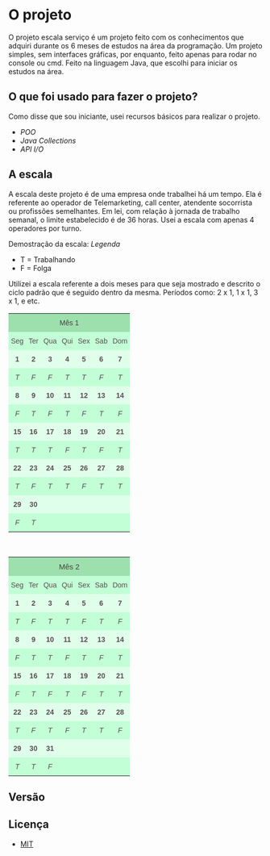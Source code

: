 # O projeto

O projeto escala serviço é um projeto feito com os conhecimentos que adquiri durante os 6 meses de estudos na área da programação.
Um projeto simples, sem interfaces gráficas, por enquanto, feito apenas para rodar no console ou cmd. Feito na linguagem Java, que escolhi para iniciar os estudos na área.

## O que foi usado para fazer o projeto?

Como disse que sou iniciante, usei recursos básicos para realizar o projeto.

 - *POO*
 - *Java Collections*
 - *API I/O*

## A escala

A escala deste projeto é de uma empresa onde trabalhei há um tempo. Ela é referente ao operador de Telemarketing, call center, atendente socorrista ou profissões semelhantes.
Em lei, com relação à jornada de trabalho semanal, o limite estabelecido é de 36 horas.
Usei a escala com apenas 4 operadores por turno.

Demostração da escala: 
 *Legenda*
 - T = Trabalhando
 - F = Folga 

Utilizei  a escala referente a dois meses para que seja mostrado e descrito o ciclo padrão que é seguido dentro da mesma. Períodos como: 2 x 1, 1 x 1, 3 x 1, e etc.



<table style="border-collapse:collapse;border-spacing:0;border:none;border-color:#bbb" class="tg"><tr><th style="font-family:Arial, sans-serif;font-size:14px;font-weight:normal;padding:10px 5px;border-style:solid;border-width:0px;overflow:hidden;word-break:normal;border-color:inherit;color:#493F3F;background-color:#9DE0AD;text-align:center" colspan="7">Mês 1 </th></tr><tr><td style="font-family:Arial, sans-serif;font-size:14px;padding:10px 5px;border-style:solid;border-width:0px;overflow:hidden;word-break:normal;border-color:inherit;color:#594F4F;background-color:#C2FFD6;text-align:center">Seg</td><td style="font-family:Arial, sans-serif;font-size:14px;padding:10px 5px;border-style:solid;border-width:0px;overflow:hidden;word-break:normal;border-color:inherit;color:#594F4F;background-color:#C2FFD6;text-align:center">Ter</td><td style="font-family:Arial, sans-serif;font-size:14px;padding:10px 5px;border-style:solid;border-width:0px;overflow:hidden;word-break:normal;border-color:inherit;color:#594F4F;background-color:#C2FFD6;text-align:center">Qua</td><td style="font-family:Arial, sans-serif;font-size:14px;padding:10px 5px;border-style:solid;border-width:0px;overflow:hidden;word-break:normal;border-color:inherit;color:#594F4F;background-color:#C2FFD6;text-align:center">Qui</td><td style="font-family:Arial, sans-serif;font-size:14px;padding:10px 5px;border-style:solid;border-width:0px;overflow:hidden;word-break:normal;border-color:inherit;color:#594F4F;background-color:#C2FFD6;text-align:center">Sex</td><td style="font-family:Arial, sans-serif;font-size:14px;padding:10px 5px;border-style:solid;border-width:0px;overflow:hidden;word-break:normal;border-color:inherit;color:#594F4F;background-color:#C2FFD6;text-align:center">Sab</td><td style="font-family:Arial, sans-serif;font-size:14px;padding:10px 5px;border-style:solid;border-width:0px;overflow:hidden;word-break:normal;border-color:inherit;color:#594F4F;background-color:#C2FFD6;text-align:center">Dom</td></tr><tr><td style="font-family:Arial, sans-serif;font-size:14px;padding:10px 5px;border-style:solid;border-width:0px;overflow:hidden;word-break:normal;border-color:inherit;color:#594F4F;background-color:#E0FFEB;font-weight:bold;text-align:center">1</td><td style="font-family:Arial, sans-serif;font-size:14px;padding:10px 5px;border-style:solid;border-width:0px;overflow:hidden;word-break:normal;border-color:inherit;color:#594F4F;background-color:#E0FFEB;font-weight:bold;text-align:center">2</td><td style="font-family:Arial, sans-serif;font-size:14px;padding:10px 5px;border-style:solid;border-width:0px;overflow:hidden;word-break:normal;border-color:inherit;color:#594F4F;background-color:#E0FFEB;font-weight:bold;text-align:center">3</td><td style="font-family:Arial, sans-serif;font-size:14px;padding:10px 5px;border-style:solid;border-width:0px;overflow:hidden;word-break:normal;border-color:inherit;color:#594F4F;background-color:#E0FFEB;font-weight:bold;text-align:center">4</td><td style="font-family:Arial, sans-serif;font-size:14px;padding:10px 5px;border-style:solid;border-width:0px;overflow:hidden;word-break:normal;border-color:inherit;color:#594F4F;background-color:#E0FFEB;font-weight:bold;text-align:center">5</td><td style="font-family:Arial, sans-serif;font-size:14px;padding:10px 5px;border-style:solid;border-width:0px;overflow:hidden;word-break:normal;border-color:inherit;color:#594F4F;background-color:#E0FFEB;font-weight:bold;text-align:center">6</td><td style="font-family:Arial, sans-serif;font-size:14px;padding:10px 5px;border-style:solid;border-width:0px;overflow:hidden;word-break:normal;border-color:inherit;color:#594F4F;background-color:#E0FFEB;font-weight:bold;text-align:center">7</td></tr><tr><td style="font-family:Arial, sans-serif;font-size:14px;padding:10px 5px;border-style:solid;border-width:0px;overflow:hidden;word-break:normal;border-color:inherit;color:#594F4F;background-color:#C2FFD6;font-style:italic;text-align:center">T</td><td style="font-family:Arial, sans-serif;font-size:14px;padding:10px 5px;border-style:solid;border-width:0px;overflow:hidden;word-break:normal;border-color:inherit;color:#594F4F;background-color:#C2FFD6;font-style:italic;text-align:center">F</td><td style="font-family:Arial, sans-serif;font-size:14px;padding:10px 5px;border-style:solid;border-width:0px;overflow:hidden;word-break:normal;border-color:inherit;color:#594F4F;background-color:#C2FFD6;font-style:italic;text-align:center">F</td><td style="font-family:Arial, sans-serif;font-size:14px;padding:10px 5px;border-style:solid;border-width:0px;overflow:hidden;word-break:normal;border-color:inherit;color:#594F4F;background-color:#C2FFD6;font-style:italic;text-align:center">T</td><td style="font-family:Arial, sans-serif;font-size:14px;padding:10px 5px;border-style:solid;border-width:0px;overflow:hidden;word-break:normal;border-color:inherit;color:#594F4F;background-color:#C2FFD6;font-style:italic;text-align:center">T</td><td style="font-family:Arial, sans-serif;font-size:14px;padding:10px 5px;border-style:solid;border-width:0px;overflow:hidden;word-break:normal;border-color:inherit;color:#594F4F;background-color:#C2FFD6;font-style:italic;text-align:center">F</td><td style="font-family:Arial, sans-serif;font-size:14px;padding:10px 5px;border-style:solid;border-width:0px;overflow:hidden;word-break:normal;border-color:inherit;color:#594F4F;background-color:#C2FFD6;font-style:italic;text-align:center">T</td></tr><tr><td style="font-family:Arial, sans-serif;font-size:14px;padding:10px 5px;border-style:solid;border-width:0px;overflow:hidden;word-break:normal;border-color:inherit;color:#594F4F;background-color:#E0FFEB;font-weight:bold;text-align:center">8</td><td style="font-family:Arial, sans-serif;font-size:14px;padding:10px 5px;border-style:solid;border-width:0px;overflow:hidden;word-break:normal;border-color:inherit;color:#594F4F;background-color:#E0FFEB;font-weight:bold;text-align:center">9</td><td style="font-family:Arial, sans-serif;font-size:14px;padding:10px 5px;border-style:solid;border-width:0px;overflow:hidden;word-break:normal;border-color:inherit;color:#594F4F;background-color:#E0FFEB;font-weight:bold;text-align:center">10</td><td style="font-family:Arial, sans-serif;font-size:14px;padding:10px 5px;border-style:solid;border-width:0px;overflow:hidden;word-break:normal;border-color:inherit;color:#594F4F;background-color:#E0FFEB;font-weight:bold;text-align:center">11</td><td style="font-family:Arial, sans-serif;font-size:14px;padding:10px 5px;border-style:solid;border-width:0px;overflow:hidden;word-break:normal;border-color:inherit;color:#594F4F;background-color:#E0FFEB;font-weight:bold;text-align:center">12</td><td style="font-family:Arial, sans-serif;font-size:14px;padding:10px 5px;border-style:solid;border-width:0px;overflow:hidden;word-break:normal;border-color:inherit;color:#594F4F;background-color:#E0FFEB;font-weight:bold;text-align:center">13</td><td style="font-family:Arial, sans-serif;font-size:14px;padding:10px 5px;border-style:solid;border-width:0px;overflow:hidden;word-break:normal;border-color:inherit;color:#594F4F;background-color:#E0FFEB;font-weight:bold;text-align:center">14</td></tr><tr><td style="font-family:Arial, sans-serif;font-size:14px;padding:10px 5px;border-style:solid;border-width:0px;overflow:hidden;word-break:normal;border-color:inherit;color:#594F4F;background-color:#C2FFD6;font-style:italic;text-align:center">F</td><td style="font-family:Arial, sans-serif;font-size:14px;padding:10px 5px;border-style:solid;border-width:0px;overflow:hidden;word-break:normal;border-color:inherit;color:#594F4F;background-color:#C2FFD6;font-style:italic;text-align:center">T</td><td style="font-family:Arial, sans-serif;font-size:14px;padding:10px 5px;border-style:solid;border-width:0px;overflow:hidden;word-break:normal;border-color:inherit;color:#594F4F;background-color:#C2FFD6;font-style:italic;text-align:center">F</td><td style="font-family:Arial, sans-serif;font-size:14px;padding:10px 5px;border-style:solid;border-width:0px;overflow:hidden;word-break:normal;border-color:inherit;color:#594F4F;background-color:#C2FFD6;font-style:italic;text-align:center">T</td><td style="font-family:Arial, sans-serif;font-size:14px;padding:10px 5px;border-style:solid;border-width:0px;overflow:hidden;word-break:normal;border-color:inherit;color:#594F4F;background-color:#C2FFD6;font-style:italic;text-align:center">F</td><td style="font-family:Arial, sans-serif;font-size:14px;padding:10px 5px;border-style:solid;border-width:0px;overflow:hidden;word-break:normal;border-color:inherit;color:#594F4F;background-color:#C2FFD6;font-style:italic;text-align:center">T</td><td style="font-family:Arial, sans-serif;font-size:14px;padding:10px 5px;border-style:solid;border-width:0px;overflow:hidden;word-break:normal;border-color:inherit;color:#594F4F;background-color:#C2FFD6;font-style:italic;text-align:center">F</td></tr><tr><td style="font-family:Arial, sans-serif;font-size:14px;padding:10px 5px;border-style:solid;border-width:0px;overflow:hidden;word-break:normal;border-color:inherit;color:#594F4F;background-color:#E0FFEB;font-weight:bold;text-align:center">15</td><td style="font-family:Arial, sans-serif;font-size:14px;padding:10px 5px;border-style:solid;border-width:0px;overflow:hidden;word-break:normal;border-color:inherit;color:#594F4F;background-color:#E0FFEB;font-weight:bold;text-align:center">16</td><td style="font-family:Arial, sans-serif;font-size:14px;padding:10px 5px;border-style:solid;border-width:0px;overflow:hidden;word-break:normal;border-color:inherit;color:#594F4F;background-color:#E0FFEB;font-weight:bold;text-align:center">17</td><td style="font-family:Arial, sans-serif;font-size:14px;padding:10px 5px;border-style:solid;border-width:0px;overflow:hidden;word-break:normal;border-color:inherit;color:#594F4F;background-color:#E0FFEB;font-weight:bold;text-align:center">18</td><td style="font-family:Arial, sans-serif;font-size:14px;padding:10px 5px;border-style:solid;border-width:0px;overflow:hidden;word-break:normal;border-color:inherit;color:#594F4F;background-color:#E0FFEB;font-weight:bold;text-align:center">19</td><td style="font-family:Arial, sans-serif;font-size:14px;padding:10px 5px;border-style:solid;border-width:0px;overflow:hidden;word-break:normal;border-color:inherit;color:#594F4F;background-color:#E0FFEB;font-weight:bold;text-align:center">20</td><td style="font-family:Arial, sans-serif;font-size:14px;padding:10px 5px;border-style:solid;border-width:0px;overflow:hidden;word-break:normal;border-color:inherit;color:#594F4F;background-color:#E0FFEB;font-weight:bold;text-align:center">21</td></tr><tr><td style="font-family:Arial, sans-serif;font-size:14px;padding:10px 5px;border-style:solid;border-width:0px;overflow:hidden;word-break:normal;border-color:inherit;color:#594F4F;background-color:#C2FFD6;font-style:italic;text-align:center">T</td><td style="font-family:Arial, sans-serif;font-size:14px;padding:10px 5px;border-style:solid;border-width:0px;overflow:hidden;word-break:normal;border-color:inherit;color:#594F4F;background-color:#C2FFD6;font-style:italic;text-align:center">T</td><td style="font-family:Arial, sans-serif;font-size:14px;padding:10px 5px;border-style:solid;border-width:0px;overflow:hidden;word-break:normal;border-color:inherit;color:#594F4F;background-color:#C2FFD6;font-style:italic;text-align:center">T</td><td style="font-family:Arial, sans-serif;font-size:14px;padding:10px 5px;border-style:solid;border-width:0px;overflow:hidden;word-break:normal;border-color:inherit;color:#594F4F;background-color:#C2FFD6;font-style:italic;text-align:center">F</td><td style="font-family:Arial, sans-serif;font-size:14px;padding:10px 5px;border-style:solid;border-width:0px;overflow:hidden;word-break:normal;border-color:inherit;color:#594F4F;background-color:#C2FFD6;font-style:italic;text-align:center">T</td><td style="font-family:Arial, sans-serif;font-size:14px;padding:10px 5px;border-style:solid;border-width:0px;overflow:hidden;word-break:normal;border-color:inherit;color:#594F4F;background-color:#C2FFD6;font-style:italic;text-align:center">F</td><td style="font-family:Arial, sans-serif;font-size:14px;padding:10px 5px;border-style:solid;border-width:0px;overflow:hidden;word-break:normal;border-color:inherit;color:#594F4F;background-color:#C2FFD6;font-style:italic;text-align:center">T</td></tr><tr><td style="font-family:Arial, sans-serif;font-size:14px;padding:10px 5px;border-style:solid;border-width:0px;overflow:hidden;word-break:normal;border-color:inherit;color:#594F4F;background-color:#E0FFEB;font-weight:bold;text-align:center">22</td><td style="font-family:Arial, sans-serif;font-size:14px;padding:10px 5px;border-style:solid;border-width:0px;overflow:hidden;word-break:normal;border-color:inherit;color:#594F4F;background-color:#E0FFEB;font-weight:bold;text-align:center">23</td><td style="font-family:Arial, sans-serif;font-size:14px;padding:10px 5px;border-style:solid;border-width:0px;overflow:hidden;word-break:normal;border-color:inherit;color:#594F4F;background-color:#E0FFEB;font-weight:bold;text-align:center">24</td><td style="font-family:Arial, sans-serif;font-size:14px;padding:10px 5px;border-style:solid;border-width:0px;overflow:hidden;word-break:normal;border-color:inherit;color:#594F4F;background-color:#E0FFEB;font-weight:bold;text-align:center">25</td><td style="font-family:Arial, sans-serif;font-size:14px;padding:10px 5px;border-style:solid;border-width:0px;overflow:hidden;word-break:normal;border-color:inherit;color:#594F4F;background-color:#E0FFEB;font-weight:bold;text-align:center">26</td><td style="font-family:Arial, sans-serif;font-size:14px;padding:10px 5px;border-style:solid;border-width:0px;overflow:hidden;word-break:normal;border-color:inherit;color:#594F4F;background-color:#E0FFEB;font-weight:bold;text-align:center">27</td><td style="font-family:Arial, sans-serif;font-size:14px;padding:10px 5px;border-style:solid;border-width:0px;overflow:hidden;word-break:normal;border-color:inherit;color:#594F4F;background-color:#E0FFEB;font-weight:bold;text-align:center">28</td></tr><tr><td style="font-family:Arial, sans-serif;font-size:14px;padding:10px 5px;border-style:solid;border-width:0px;overflow:hidden;word-break:normal;border-color:inherit;color:#594F4F;background-color:#C2FFD6;font-style:italic;text-align:center">T</td><td style="font-family:Arial, sans-serif;font-size:14px;padding:10px 5px;border-style:solid;border-width:0px;overflow:hidden;word-break:normal;border-color:inherit;color:#594F4F;background-color:#C2FFD6;font-style:italic;text-align:center">F</td><td style="font-family:Arial, sans-serif;font-size:14px;padding:10px 5px;border-style:solid;border-width:0px;overflow:hidden;word-break:normal;border-color:inherit;color:#594F4F;background-color:#C2FFD6;font-style:italic;text-align:center">T</td><td style="font-family:Arial, sans-serif;font-size:14px;padding:10px 5px;border-style:solid;border-width:0px;overflow:hidden;word-break:normal;border-color:inherit;color:#594F4F;background-color:#C2FFD6;font-style:italic;text-align:center">T</td><td style="font-family:Arial, sans-serif;font-size:14px;padding:10px 5px;border-style:solid;border-width:0px;overflow:hidden;word-break:normal;border-color:inherit;color:#594F4F;background-color:#C2FFD6;font-style:italic;text-align:center">F</td><td style="font-family:Arial, sans-serif;font-size:14px;padding:10px 5px;border-style:solid;border-width:0px;overflow:hidden;word-break:normal;border-color:inherit;color:#594F4F;background-color:#C2FFD6;font-style:italic;text-align:center">T</td><td style="font-family:Arial, sans-serif;font-size:14px;padding:10px 5px;border-style:solid;border-width:0px;overflow:hidden;word-break:normal;border-color:inherit;color:#594F4F;background-color:#C2FFD6;font-style:italic;text-align:center">T</td></tr><tr><td style="font-family:Arial, sans-serif;font-size:14px;padding:10px 5px;border-style:solid;border-width:0px;overflow:hidden;word-break:normal;border-color:inherit;color:#594F4F;background-color:#E0FFEB;font-weight:bold;text-align:center">29</td><td style="font-family:Arial, sans-serif;font-size:14px;padding:10px 5px;border-style:solid;border-width:0px;overflow:hidden;word-break:normal;border-color:inherit;color:#594F4F;background-color:#E0FFEB;font-weight:bold;text-align:center">30</td><td style="font-family:Arial, sans-serif;font-size:14px;padding:10px 5px;border-style:solid;border-width:0px;overflow:hidden;word-break:normal;border-color:inherit;color:#594F4F;background-color:#E0FFEB;font-weight:bold;text-align:center"></td><td style="font-family:Arial, sans-serif;font-size:14px;padding:10px 5px;border-style:solid;border-width:0px;overflow:hidden;word-break:normal;border-color:inherit;color:#594F4F;background-color:#E0FFEB;font-weight:bold;text-align:center"></td><td style="font-family:Arial, sans-serif;font-size:14px;padding:10px 5px;border-style:solid;border-width:0px;overflow:hidden;word-break:normal;border-color:inherit;color:#594F4F;background-color:#E0FFEB;font-weight:bold;text-align:center"></td><td style="font-family:Arial, sans-serif;font-size:14px;padding:10px 5px;border-style:solid;border-width:0px;overflow:hidden;word-break:normal;border-color:inherit;color:#594F4F;background-color:#E0FFEB;font-weight:bold;text-align:center"></td><td style="font-family:Arial, sans-serif;font-size:14px;padding:10px 5px;border-style:solid;border-width:0px;overflow:hidden;word-break:normal;border-color:inherit;color:#594F4F;background-color:#E0FFEB;font-weight:bold;text-align:center"></td></tr><tr><td style="font-family:Arial, sans-serif;font-size:14px;padding:10px 5px;border-style:solid;border-width:0px;overflow:hidden;word-break:normal;border-color:inherit;color:#594F4F;background-color:#C2FFD6;font-style:italic;text-align:center">F</td><td style="font-family:Arial, sans-serif;font-size:14px;padding:10px 5px;border-style:solid;border-width:0px;overflow:hidden;word-break:normal;border-color:inherit;color:#594F4F;background-color:#C2FFD6;font-style:italic;text-align:center">T</td><td style="font-family:Arial, sans-serif;font-size:14px;padding:10px 5px;border-style:solid;border-width:0px;overflow:hidden;word-break:normal;border-color:inherit;color:#594F4F;background-color:#C2FFD6;font-style:italic;text-align:center"></td><td style="font-family:Arial, sans-serif;font-size:14px;padding:10px 5px;border-style:solid;border-width:0px;overflow:hidden;word-break:normal;border-color:inherit;color:#594F4F;background-color:#C2FFD6;font-style:italic;text-align:center"></td><td style="font-family:Arial, sans-serif;font-size:14px;padding:10px 5px;border-style:solid;border-width:0px;overflow:hidden;word-break:normal;border-color:inherit;color:#594F4F;background-color:#C2FFD6;font-style:italic;text-align:center"></td><td style="font-family:Arial, sans-serif;font-size:14px;padding:10px 5px;border-style:solid;border-width:0px;overflow:hidden;word-break:normal;border-color:inherit;color:#594F4F;background-color:#C2FFD6;font-style:italic;text-align:center"></td><td style="font-family:Arial, sans-serif;font-size:14px;padding:10px 5px;border-style:solid;border-width:0px;overflow:hidden;word-break:normal;border-color:inherit;color:#594F4F;background-color:#C2FFD6;font-style:italic;text-align:center"></td></tr></table>
<br>
<table style="border-collapse:collapse;border-spacing:0;border:none;border-color:#bbb" class="tg"><tr><th style="font-family:Arial, sans-serif;font-size:15px;font-weight:normal;padding:10px 5px;border-style:solid;border-width:0px;overflow:hidden;word-break:normal;border-color:#000000;color:#493F3F;background-color:#9DE0AD;text-align:center" colspan="7">Mês 2</th></tr><tr><td style="font-family:Arial, sans-serif;font-size:14px;padding:10px 5px;border-style:solid;border-width:0px;overflow:hidden;word-break:normal;border-color:#000000;color:#594F4F;background-color:#C2FFD6;text-align:center">Seg</td><td style="font-family:Arial, sans-serif;font-size:14px;padding:10px 5px;border-style:solid;border-width:0px;overflow:hidden;word-break:normal;border-color:#000000;color:#594F4F;background-color:#C2FFD6;text-align:center">Ter</td><td style="font-family:Arial, sans-serif;font-size:14px;padding:10px 5px;border-style:solid;border-width:0px;overflow:hidden;word-break:normal;border-color:#000000;color:#594F4F;background-color:#C2FFD6;text-align:center">Qua</td><td style="font-family:Arial, sans-serif;font-size:14px;padding:10px 5px;border-style:solid;border-width:0px;overflow:hidden;word-break:normal;border-color:#000000;color:#594F4F;background-color:#C2FFD6;text-align:center">Qui</td><td style="font-family:Arial, sans-serif;font-size:14px;padding:10px 5px;border-style:solid;border-width:0px;overflow:hidden;word-break:normal;border-color:#000000;color:#594F4F;background-color:#C2FFD6;text-align:center">Sex</td><td style="font-family:Arial, sans-serif;font-size:14px;padding:10px 5px;border-style:solid;border-width:0px;overflow:hidden;word-break:normal;border-color:#000000;color:#594F4F;background-color:#C2FFD6;text-align:center">Sab</td><td style="font-family:Arial, sans-serif;font-size:14px;padding:10px 5px;border-style:solid;border-width:0px;overflow:hidden;word-break:normal;border-color:#000000;color:#594F4F;background-color:#C2FFD6;text-align:center">Dom</td></tr><tr><td style="font-family:Arial, sans-serif;font-size:14px;padding:10px 5px;border-style:solid;border-width:0px;overflow:hidden;word-break:normal;border-color:#000000;color:#594F4F;background-color:#E0FFEB;font-weight:bold;text-align:center">1</td><td style="font-family:Arial, sans-serif;font-size:14px;padding:10px 5px;border-style:solid;border-width:0px;overflow:hidden;word-break:normal;border-color:#000000;color:#594F4F;background-color:#E0FFEB;font-weight:bold;text-align:center">2</td><td style="font-family:Arial, sans-serif;font-size:14px;padding:10px 5px;border-style:solid;border-width:0px;overflow:hidden;word-break:normal;border-color:#000000;color:#594F4F;background-color:#E0FFEB;font-weight:bold;text-align:center">3</td><td style="font-family:Arial, sans-serif;font-size:14px;padding:10px 5px;border-style:solid;border-width:0px;overflow:hidden;word-break:normal;border-color:#000000;color:#594F4F;background-color:#E0FFEB;font-weight:bold;text-align:center">4</td><td style="font-family:Arial, sans-serif;font-size:14px;padding:10px 5px;border-style:solid;border-width:0px;overflow:hidden;word-break:normal;border-color:#000000;color:#594F4F;background-color:#E0FFEB;font-weight:bold;text-align:center">5</td><td style="font-family:Arial, sans-serif;font-size:14px;padding:10px 5px;border-style:solid;border-width:0px;overflow:hidden;word-break:normal;border-color:#000000;color:#594F4F;background-color:#E0FFEB;font-weight:bold;text-align:center">6</td><td style="font-family:Arial, sans-serif;font-size:14px;padding:10px 5px;border-style:solid;border-width:0px;overflow:hidden;word-break:normal;border-color:#000000;color:#594F4F;background-color:#E0FFEB;font-weight:bold;text-align:center">7</td></tr><tr><td style="font-family:Arial, sans-serif;font-size:14px;padding:10px 5px;border-style:solid;border-width:0px;overflow:hidden;word-break:normal;border-color:#000000;color:#594F4F;background-color:#C2FFD6;font-style:italic;text-align:center">T</td><td style="font-family:Arial, sans-serif;font-size:14px;padding:10px 5px;border-style:solid;border-width:0px;overflow:hidden;word-break:normal;border-color:#000000;color:#594F4F;background-color:#C2FFD6;font-style:italic;text-align:center">F</td><td style="font-family:Arial, sans-serif;font-size:14px;padding:10px 5px;border-style:solid;border-width:0px;overflow:hidden;word-break:normal;border-color:#000000;color:#594F4F;background-color:#C2FFD6;font-style:italic;text-align:center">T</td><td style="font-family:Arial, sans-serif;font-size:14px;padding:10px 5px;border-style:solid;border-width:0px;overflow:hidden;word-break:normal;border-color:#000000;color:#594F4F;background-color:#C2FFD6;font-style:italic;text-align:center">T</td><td style="font-family:Arial, sans-serif;font-size:14px;padding:10px 5px;border-style:solid;border-width:0px;overflow:hidden;word-break:normal;border-color:#000000;color:#594F4F;background-color:#C2FFD6;font-style:italic;text-align:center">F</td><td style="font-family:Arial, sans-serif;font-size:14px;padding:10px 5px;border-style:solid;border-width:0px;overflow:hidden;word-break:normal;border-color:#000000;color:#594F4F;background-color:#C2FFD6;font-style:italic;text-align:center">T</td><td style="font-family:Arial, sans-serif;font-size:14px;padding:10px 5px;border-style:solid;border-width:0px;overflow:hidden;word-break:normal;border-color:#000000;color:#594F4F;background-color:#C2FFD6;font-style:italic;text-align:center">F</td></tr><tr><td style="font-family:Arial, sans-serif;font-size:14px;padding:10px 5px;border-style:solid;border-width:0px;overflow:hidden;word-break:normal;border-color:#000000;color:#594F4F;background-color:#E0FFEB;font-weight:bold;text-align:center">8</td><td style="font-family:Arial, sans-serif;font-size:14px;padding:10px 5px;border-style:solid;border-width:0px;overflow:hidden;word-break:normal;border-color:#000000;color:#594F4F;background-color:#E0FFEB;font-weight:bold;text-align:center">9</td><td style="font-family:Arial, sans-serif;font-size:14px;padding:10px 5px;border-style:solid;border-width:0px;overflow:hidden;word-break:normal;border-color:#000000;color:#594F4F;background-color:#E0FFEB;font-weight:bold;text-align:center">10</td><td style="font-family:Arial, sans-serif;font-size:14px;padding:10px 5px;border-style:solid;border-width:0px;overflow:hidden;word-break:normal;border-color:#000000;color:#594F4F;background-color:#E0FFEB;font-weight:bold;text-align:center">11</td><td style="font-family:Arial, sans-serif;font-size:14px;padding:10px 5px;border-style:solid;border-width:0px;overflow:hidden;word-break:normal;border-color:#000000;color:#594F4F;background-color:#E0FFEB;font-weight:bold;text-align:center">12</td><td style="font-family:Arial, sans-serif;font-size:14px;padding:10px 5px;border-style:solid;border-width:0px;overflow:hidden;word-break:normal;border-color:#000000;color:#594F4F;background-color:#E0FFEB;font-weight:bold;text-align:center">13</td><td style="font-family:Arial, sans-serif;font-size:14px;padding:10px 5px;border-style:solid;border-width:0px;overflow:hidden;word-break:normal;border-color:#000000;color:#594F4F;background-color:#E0FFEB;font-weight:bold;text-align:center">14</td></tr><tr><td style="font-family:Arial, sans-serif;font-size:14px;padding:10px 5px;border-style:solid;border-width:0px;overflow:hidden;word-break:normal;border-color:#000000;color:#594F4F;background-color:#C2FFD6;font-style:italic;text-align:center">F</td><td style="font-family:Arial, sans-serif;font-size:14px;padding:10px 5px;border-style:solid;border-width:0px;overflow:hidden;word-break:normal;border-color:#000000;color:#594F4F;background-color:#C2FFD6;font-style:italic;text-align:center">T</td><td style="font-family:Arial, sans-serif;font-size:14px;padding:10px 5px;border-style:solid;border-width:0px;overflow:hidden;word-break:normal;border-color:#000000;color:#594F4F;background-color:#C2FFD6;font-style:italic;text-align:center">T</td><td style="font-family:Arial, sans-serif;font-size:14px;padding:10px 5px;border-style:solid;border-width:0px;overflow:hidden;word-break:normal;border-color:#000000;color:#594F4F;background-color:#C2FFD6;font-style:italic;text-align:center">F</td><td style="font-family:Arial, sans-serif;font-size:14px;padding:10px 5px;border-style:solid;border-width:0px;overflow:hidden;word-break:normal;border-color:#000000;color:#594F4F;background-color:#C2FFD6;font-style:italic;text-align:center">T</td><td style="font-family:Arial, sans-serif;font-size:14px;padding:10px 5px;border-style:solid;border-width:0px;overflow:hidden;word-break:normal;border-color:#000000;color:#594F4F;background-color:#C2FFD6;font-style:italic;text-align:center">F</td><td style="font-family:Arial, sans-serif;font-size:14px;padding:10px 5px;border-style:solid;border-width:0px;overflow:hidden;word-break:normal;border-color:#000000;color:#594F4F;background-color:#C2FFD6;font-style:italic;text-align:center">T</td></tr><tr><td style="font-family:Arial, sans-serif;font-size:14px;padding:10px 5px;border-style:solid;border-width:0px;overflow:hidden;word-break:normal;border-color:#000000;color:#594F4F;background-color:#E0FFEB;font-weight:bold;text-align:center">15</td><td style="font-family:Arial, sans-serif;font-size:14px;padding:10px 5px;border-style:solid;border-width:0px;overflow:hidden;word-break:normal;border-color:#000000;color:#594F4F;background-color:#E0FFEB;font-weight:bold;text-align:center">16</td><td style="font-family:Arial, sans-serif;font-size:14px;padding:10px 5px;border-style:solid;border-width:0px;overflow:hidden;word-break:normal;border-color:#000000;color:#594F4F;background-color:#E0FFEB;font-weight:bold;text-align:center">17</td><td style="font-family:Arial, sans-serif;font-size:14px;padding:10px 5px;border-style:solid;border-width:0px;overflow:hidden;word-break:normal;border-color:#000000;color:#594F4F;background-color:#E0FFEB;font-weight:bold;text-align:center">18</td><td style="font-family:Arial, sans-serif;font-size:14px;padding:10px 5px;border-style:solid;border-width:0px;overflow:hidden;word-break:normal;border-color:#000000;color:#594F4F;background-color:#E0FFEB;font-weight:bold;text-align:center">19</td><td style="font-family:Arial, sans-serif;font-size:14px;padding:10px 5px;border-style:solid;border-width:0px;overflow:hidden;word-break:normal;border-color:#000000;color:#594F4F;background-color:#E0FFEB;font-weight:bold;text-align:center">20</td><td style="font-family:Arial, sans-serif;font-size:14px;padding:10px 5px;border-style:solid;border-width:0px;overflow:hidden;word-break:normal;border-color:#000000;color:#594F4F;background-color:#E0FFEB;font-weight:bold;text-align:center">21</td></tr><tr><td style="font-family:Arial, sans-serif;font-size:14px;padding:10px 5px;border-style:solid;border-width:0px;overflow:hidden;word-break:normal;border-color:#000000;color:#594F4F;background-color:#C2FFD6;font-style:italic;text-align:center">F</td><td style="font-family:Arial, sans-serif;font-size:14px;padding:10px 5px;border-style:solid;border-width:0px;overflow:hidden;word-break:normal;border-color:#000000;color:#594F4F;background-color:#C2FFD6;font-style:italic;text-align:center">T</td><td style="font-family:Arial, sans-serif;font-size:14px;padding:10px 5px;border-style:solid;border-width:0px;overflow:hidden;word-break:normal;border-color:#000000;color:#594F4F;background-color:#C2FFD6;font-style:italic;text-align:center">F</td><td style="font-family:Arial, sans-serif;font-size:14px;padding:10px 5px;border-style:solid;border-width:0px;overflow:hidden;word-break:normal;border-color:#000000;color:#594F4F;background-color:#C2FFD6;font-style:italic;text-align:center">T</td><td style="font-family:Arial, sans-serif;font-size:14px;padding:10px 5px;border-style:solid;border-width:0px;overflow:hidden;word-break:normal;border-color:#000000;color:#594F4F;background-color:#C2FFD6;font-style:italic;text-align:center">F</td><td style="font-family:Arial, sans-serif;font-size:14px;padding:10px 5px;border-style:solid;border-width:0px;overflow:hidden;word-break:normal;border-color:#000000;color:#594F4F;background-color:#C2FFD6;font-style:italic;text-align:center">T</td><td style="font-family:Arial, sans-serif;font-size:14px;padding:10px 5px;border-style:solid;border-width:0px;overflow:hidden;word-break:normal;border-color:#000000;color:#594F4F;background-color:#C2FFD6;font-style:italic;text-align:center">T</td></tr><tr><td style="font-family:Arial, sans-serif;font-size:14px;padding:10px 5px;border-style:solid;border-width:0px;overflow:hidden;word-break:normal;border-color:#000000;color:#594F4F;background-color:#E0FFEB;font-weight:bold;text-align:center">22</td><td style="font-family:Arial, sans-serif;font-size:14px;padding:10px 5px;border-style:solid;border-width:0px;overflow:hidden;word-break:normal;border-color:#000000;color:#594F4F;background-color:#E0FFEB;font-weight:bold;text-align:center">23</td><td style="font-family:Arial, sans-serif;font-size:14px;padding:10px 5px;border-style:solid;border-width:0px;overflow:hidden;word-break:normal;border-color:#000000;color:#594F4F;background-color:#E0FFEB;font-weight:bold;text-align:center">24</td><td style="font-family:Arial, sans-serif;font-size:14px;padding:10px 5px;border-style:solid;border-width:0px;overflow:hidden;word-break:normal;border-color:#000000;color:#594F4F;background-color:#E0FFEB;font-weight:bold;text-align:center">25</td><td style="font-family:Arial, sans-serif;font-size:14px;padding:10px 5px;border-style:solid;border-width:0px;overflow:hidden;word-break:normal;border-color:#000000;color:#594F4F;background-color:#E0FFEB;font-weight:bold;text-align:center">26</td><td style="font-family:Arial, sans-serif;font-size:14px;padding:10px 5px;border-style:solid;border-width:0px;overflow:hidden;word-break:normal;border-color:#000000;color:#594F4F;background-color:#E0FFEB;font-weight:bold;text-align:center">27</td><td style="font-family:Arial, sans-serif;font-size:14px;padding:10px 5px;border-style:solid;border-width:0px;overflow:hidden;word-break:normal;border-color:#000000;color:#594F4F;background-color:#E0FFEB;font-weight:bold;text-align:center">28</td></tr><tr><td style="font-family:Arial, sans-serif;font-size:14px;padding:10px 5px;border-style:solid;border-width:0px;overflow:hidden;word-break:normal;border-color:#000000;color:#594F4F;background-color:#C2FFD6;font-style:italic;text-align:center">T</td><td style="font-family:Arial, sans-serif;font-size:14px;padding:10px 5px;border-style:solid;border-width:0px;overflow:hidden;word-break:normal;border-color:#000000;color:#594F4F;background-color:#C2FFD6;font-style:italic;text-align:center">F</td><td style="font-family:Arial, sans-serif;font-size:14px;padding:10px 5px;border-style:solid;border-width:0px;overflow:hidden;word-break:normal;border-color:#000000;color:#594F4F;background-color:#C2FFD6;font-style:italic;text-align:center">T</td><td style="font-family:Arial, sans-serif;font-size:14px;padding:10px 5px;border-style:solid;border-width:0px;overflow:hidden;word-break:normal;border-color:#000000;color:#594F4F;background-color:#C2FFD6;font-style:italic;text-align:center">F</td><td style="font-family:Arial, sans-serif;font-size:14px;padding:10px 5px;border-style:solid;border-width:0px;overflow:hidden;word-break:normal;border-color:#000000;color:#594F4F;background-color:#C2FFD6;font-style:italic;text-align:center">T</td><td style="font-family:Arial, sans-serif;font-size:14px;padding:10px 5px;border-style:solid;border-width:0px;overflow:hidden;word-break:normal;border-color:#000000;color:#594F4F;background-color:#C2FFD6;font-style:italic;text-align:center">T</td><td style="font-family:Arial, sans-serif;font-size:14px;padding:10px 5px;border-style:solid;border-width:0px;overflow:hidden;word-break:normal;border-color:#000000;color:#594F4F;background-color:#C2FFD6;font-style:italic;text-align:center">F</td></tr><tr><td style="font-family:Arial, sans-serif;font-size:14px;padding:10px 5px;border-style:solid;border-width:0px;overflow:hidden;word-break:normal;border-color:#000000;color:#594F4F;background-color:#E0FFEB;font-weight:bold;text-align:center">29</td><td style="font-family:Arial, sans-serif;font-size:14px;padding:10px 5px;border-style:solid;border-width:0px;overflow:hidden;word-break:normal;border-color:#000000;color:#594F4F;background-color:#E0FFEB;font-weight:bold;text-align:center">30</td><td style="font-family:Arial, sans-serif;font-size:14px;padding:10px 5px;border-style:solid;border-width:0px;overflow:hidden;word-break:normal;border-color:#000000;color:#594F4F;background-color:#E0FFEB;font-weight:bold;text-align:center">31</td><td style="font-family:Arial, sans-serif;font-size:14px;padding:10px 5px;border-style:solid;border-width:0px;overflow:hidden;word-break:normal;border-color:#000000;color:#594F4F;background-color:#E0FFEB;font-weight:bold;text-align:center"></td><td style="font-family:Arial, sans-serif;font-size:14px;padding:10px 5px;border-style:solid;border-width:0px;overflow:hidden;word-break:normal;border-color:#000000;color:#594F4F;background-color:#E0FFEB;font-weight:bold;text-align:center"></td><td style="font-family:Arial, sans-serif;font-size:14px;padding:10px 5px;border-style:solid;border-width:0px;overflow:hidden;word-break:normal;border-color:#000000;color:#594F4F;background-color:#E0FFEB;font-weight:bold;text-align:center"></td><td style="font-family:Arial, sans-serif;font-size:14px;padding:10px 5px;border-style:solid;border-width:0px;overflow:hidden;word-break:normal;border-color:#000000;color:#594F4F;background-color:#E0FFEB;font-weight:bold;text-align:center"></td></tr><tr><td style="font-family:Arial, sans-serif;font-size:14px;padding:10px 5px;border-style:solid;border-width:0px;overflow:hidden;word-break:normal;border-color:#000000;color:#594F4F;background-color:#C2FFD6;font-style:italic;text-align:center">T</td><td style="font-family:Arial, sans-serif;font-size:14px;padding:10px 5px;border-style:solid;border-width:0px;overflow:hidden;word-break:normal;border-color:#000000;color:#594F4F;background-color:#C2FFD6;font-style:italic;text-align:center">T</td><td style="font-family:Arial, sans-serif;font-size:14px;padding:10px 5px;border-style:solid;border-width:0px;overflow:hidden;word-break:normal;border-color:#000000;color:#594F4F;background-color:#C2FFD6;font-style:italic;text-align:center">F</td><td style="font-family:Arial, sans-serif;font-size:14px;padding:10px 5px;border-style:solid;border-width:0px;overflow:hidden;word-break:normal;border-color:#000000;color:#594F4F;background-color:#C2FFD6;font-style:italic;text-align:center"></td><td style="font-family:Arial, sans-serif;font-size:14px;padding:10px 5px;border-style:solid;border-width:0px;overflow:hidden;word-break:normal;border-color:#000000;color:#594F4F;background-color:#C2FFD6;font-style:italic;text-align:center"></td><td style="font-family:Arial, sans-serif;font-size:14px;padding:10px 5px;border-style:solid;border-width:0px;overflow:hidden;word-break:normal;border-color:#000000;color:#594F4F;background-color:#C2FFD6;font-style:italic;text-align:center"></td><td style="font-family:Arial, sans-serif;font-size:14px;padding:10px 5px;border-style:solid;border-width:0px;overflow:hidden;word-break:normal;border-color:#000000;color:#594F4F;background-color:#C2FFD6;font-style:italic;text-align:center"></td></tr></table>





## Versão
	
	
## Licença

 - [MIT](https://github.com/LuanChagas/Projeto_Escala_De_Servico/blob/master/LICENSE)
